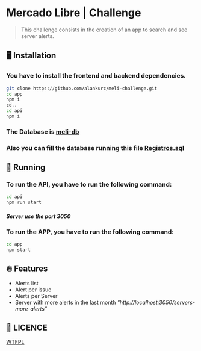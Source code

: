 # Mercado Libre | Challenge
> This challenge consists in the creation of an app to search and see server alerts.

## 🖥 Installation
### You have to install the frontend and backend dependencies.
```bash
git clone https://github.com/alankurc/meli-challenge.git
cd app
npm i
cd..
cd api
npm i
```

### The Database is [meli-db](https://github.com/alankurc/meli-challenge/tree/master/api/db/meli-db.sql)
### Also you can fill the database running this file [Registros.sql](https://github.com/alankurc/meli-challenge/tree/master/api/db/Registros.sql)


## 🚀 Running
### To run the API, you have to run the following command:
```bash
cd api
npm run start
```
#### <i>Server use the port 3050</i>

### To run the APP, you have to run the following command:
```bash
cd app
npm start
```

## 🔥 Features
- Alerts list
- Alert per issue
- Alerts per Server
- Server with more alerts in the last month  <i>"http://localhost:3050/servers-more-alerts"</i>

## 👻 LICENCE
[WTFPL](http://www.wtfpl.net/about/)
